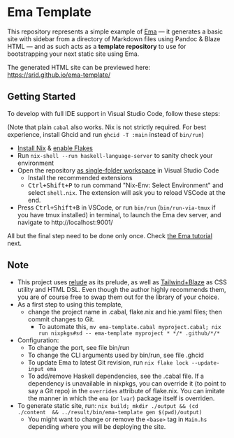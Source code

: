 # Ema Template

This repository represents a simple example of [Ema](https://ema.srid.ca/) — it generates a basic site with sidebar from a directory of Markdown files using Pandoc & Blaze HTML — and as such acts as a **template repository** to use for bootstrapping your next static site using Ema.

The generated HTML site can be previewed here: https://srid.github.io/ema-template/

## Getting Started

To develop with full IDE support in Visual Studio Code, follow these steps:

(Note that plain `cabal` also works. Nix is not strictly required. For best experience, install Ghcid and run `ghcid -T :main` instead of `bin/run`)

- [Install Nix](https://nixos.org/download.html) & [enable Flakes](https://nixos.wiki/wiki/Flakes)
- Run `nix-shell --run haskell-language-server` to sanity check your environment 
- Open the repository [as single-folder workspace](https://code.visualstudio.com/docs/editor/workspaces#_singlefolder-workspaces) in Visual Studio Code
    - Install the recommended extensions
    - <kbd>Ctrl+Shift+P</kbd> to run command "Nix-Env: Select Environment" and select `shell.nix`. The extension will ask you to reload VSCode at the end.
- Press <kbd>Ctrl+Shift+B</kbd> in VSCode, or run `bin/run` (`bin/run-via-tmux` if you have tmux installed) in terminal, to launch the Ema dev server, and navigate to http://localhost:9001/

All but the final step need to be done only once. Check [the Ema tutorial](https://ema.srid.ca/start/tutorial) next.

## Note

- This project uses [relude](https://github.com/kowainik/relude) as its prelude, as well as [Tailwind+Blaze](https://ema.srid.ca/guide/helpers/tailwind) as CSS utility and HTML DSL. Even though the author highly recommends them, you are of course free to swap them out for the library of your choice.
- As a first step to using this template, 
  - change the project name in .cabal, flake.nix and hie.yaml files; then commit changes to Git.
      - To automate this, `mv ema-template.cabal myproject.cabal; nix run nixpkgs#sd -- ema-template myproject * */* .github/*/*`
- Configuration:
  - To change the port, see file bin/run
  - To change the CLI arguments used by bin/run, see file .ghcid
  - To update Ema to latest Git revision, run `nix flake lock --update-input ema`
  - To add/remove Haskell dependencies, see the .cabal file. If a dependency is unavailable in nixpkgs, you can override it (to point to say a Git repo) in the `overrides` attribute of flake.nix. You can imitate the manner in which the `ema` (or `lvar`) package itself is overriden.
- To generate static site, run: `nix build; mkdir ./output && (cd ./content  && ../result/bin/ema-template gen $(pwd)/output)`
  - You might want to change or remove the `<base>` tag in `Main.hs` depending where you will be deploying the site.
